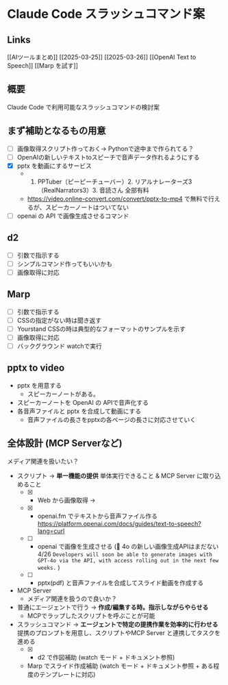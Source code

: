 # Claude Code スラッシュコマンド案

## Links

[[AIツールまとめ]] 
[[2025-03-25]]
[[2025-03-26]]
[[OpenAI Text to Speech]]
[[Marp を試す]]

## 概要

Claude Code で利用可能なスラッシュコマンドの検討案

##  まず補助となるもの用意

- [ ] 画像取得スクリプト作っておく→ Pythonで途中まで作られてる？
- [ ] OpenAIの新しいテキストtoスピーチで音声データ作れるようにする
- [x] pptx を動画にするサービス
	- 1. PPTuber（ピーピーチューバー）2. リアルナレーターズ3（RealNarrators3）3. 音読さん 全部有料
	- https://video.online-convert.com/convert/pptx-to-mp4 で無料で行えるが、スピーカーノートはついてない
- [ ] openai の API で画像生成させるコマンド

## d2

- [ ] 引数で指示する
- [ ] シンプルコマンド作ってもいいかも
- [ ] 画像取得に対応

## Marp

- [ ] 引数で指示する
- [ ] CSSの指定がない時は聞き返す
- [ ] Yourstand CSSの時は典型的なフォーマットのサンプルを示す
- [ ] 画像取得に対応
- [ ] バックグラウンド watchで実行

## pptx to video

- pptx を用意する
	- スピーカーノートがある。
- スピーカーノートを OpenAI の APIで音声化する
- 各音声ファイルと pptx を合成して動画にする
	- 音声ファイルの長さをpptxの各ページの長さに対応させていく

## 全体設計 (MCP Serverなど)

メディア関連を扱いたい？

- スクリプト -> **単一機能の提供** 単体実行できること & MCP Server に取り込めること
	- [x] - Web から画像取得 -> 
	- [x] - openai.fm でテキストから音声ファイル作る https://platform.openai.com/docs/guides/text-to-speech?lang=curl
	- [ ] - openai で画像を生成させる (🔶 4o の新しい画像生成APIはまだない4/26 `Developers will soon be able to generate images with GPT‑4o via the API, with access rolling out in the next few weeks.` )
	- [ ] - pptx(pdf) と音声ファイルを合成してスライド動画を作成する
- MCP Server
	- メディア関連を扱うので良いか？
- 普通にエージェントで行う -> **作成/編集する時。指示しながらやらせる**
	- MCPでラップしたスクリプトを呼ぶことが可能
- スラッシュコマンド -> **エージェントで特定の提携作業を効率的に行わせる** 提携のプロンプトを用意し、スクリプトやMCP Server と連携してタスクを進める
	- [x] - d2 で作図補助 (watch モード + ドキュメント参照)
	- Marp でスライド作成補助 (watch モード + ドキュメント参照 + ある程度のテンプレートに対応)
